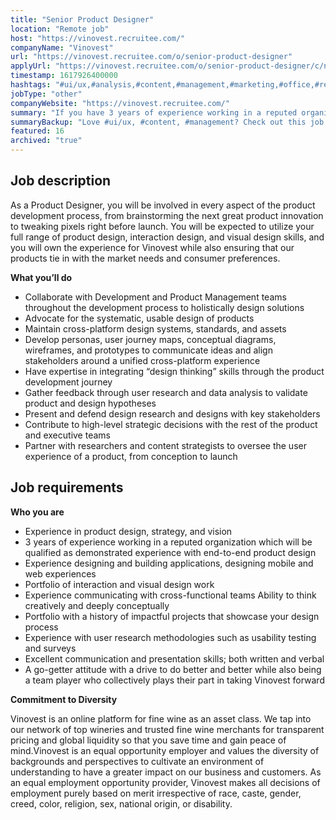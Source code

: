 ```yaml
---
title: "Senior Product Designer"
location: "Remote job"
host: "https://vinovest.recruitee.com/"
companyName: "Vinovest"
url: "https://vinovest.recruitee.com/o/senior-product-designer"
applyUrl: "https://vinovest.recruitee.com/o/senior-product-designer/c/new"
timestamp: 1617926400000
hashtags: "#ui/ux,#analysis,#content,#management,#marketing,#office,#rest"
jobType: "other"
companyWebsite: "https://vinovest.recruitee.com/"
summary: "If you have 3 years of experience working in a reputed organization which will be qualified as demonstrated experience with end-to-end product design, consider applying to Vinovest's job post for a new Senior Product Designer."
summaryBackup: "Love #ui/ux, #content, #management? Check out this job post!"
featured: 16
archived: "true"
---
```


## Job description

As a Product Designer, you will be involved in every aspect of the product development process, from brainstorming the next great product innovation to tweaking pixels right before launch. You will be expected to utilize your full range of product design, interaction design, and visual design skills, and you will own the experience for Vinovest while also ensuring that our products tie in with the market needs and consumer preferences.

**What you’ll do**

*   Collaborate with Development and Product Management teams throughout the development process to holistically design solutions
*   Advocate for the systematic, usable design of products
*   Maintain cross-platform design systems, standards, and assets
*   Develop personas, user journey maps, conceptual diagrams, wireframes, and prototypes to communicate ideas and align stakeholders around a unified cross-platform experience
*   Have expertise in integrating “design thinking” skills through the product development journey
*   Gather feedback through user research and data analysis to validate product and design hypotheses
*   Present and defend design research and designs with key stakeholders
*   Contribute to high-level strategic decisions with the rest of the product and executive teams
*   Partner with researchers and content strategists to oversee the user experience of a product, from conception to launch

## Job requirements

**Who you are**

*   Experience in product design, strategy, and vision
*   3 years of experience working in a reputed organization which will be qualified as demonstrated experience with end-to-end product design
*   Experience designing and building applications, designing mobile and web experiences
*   Portfolio of interaction and visual design work
*   Experience communicating with cross-functional teams Ability to think creatively and deeply conceptually
*   Portfolio with a history of impactful projects that showcase your design process
*   Experience with user research methodologies such as usability testing and surveys
*   Excellent communication and presentation skills; both written and verbal
*   A go-getter attitude with a drive to do better and better while also being a team player who collectively plays their part in taking Vinovest forward

**Commitment to Diversity**

Vinovest is an online platform for fine wine as an asset class. We tap into our network of top wineries and trusted fine wine merchants for transparent pricing and global liquidity so that you save time and gain peace of mind.Vinovest is an equal opportunity employer and values the diversity of backgrounds and perspectives to cultivate an environment of understanding to have a greater impact on our business and customers. As an equal employment opportunity provider, Vinovest makes all decisions of employment purely based on merit irrespective of race, caste, gender, creed, color, religion, sex, national origin, or disability.
